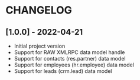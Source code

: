# CHANGELOG

## [1.0.0] - 2022-04-21

- Initial project version
- Support for RAW XMLRPC data model handle
- Support for contacts (res.partner) data model
- Support for employees (hr.employee) data model
- Support for leads (crm.lead) data model
